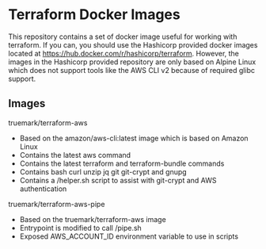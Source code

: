 # Terraform Docker Images

This repository contains a set of docker image useful for working with
terraform. If you can, you should use the Hashicorp provided docker images
located at https://hub.docker.com/r/hashicorp/terraform. However, the images
in the Hashicorp provided repository are only based on Alpine Linux which does
not support tools like the AWS CLI v2 because of required glibc support.

## Images

truemark/terraform-aws
 - Based on the amazon/aws-cli:latest image which is based on Amazon Linux
 - Contains the latest aws command
 - Contains the latest terraform and terraform-bundle commands
 - Contains bash curl unzip jq git git-crypt and gnupg
 - Contains a /helper.sh script to assist with git-crypt and AWS authentication

truemark/terraform-aws-pipe
 - Based on the truemark/terraform-aws image
 - Entrypoint is modified to call /pipe.sh
 - Exposed AWS_ACCOUNT_ID environment variable to use in scripts
